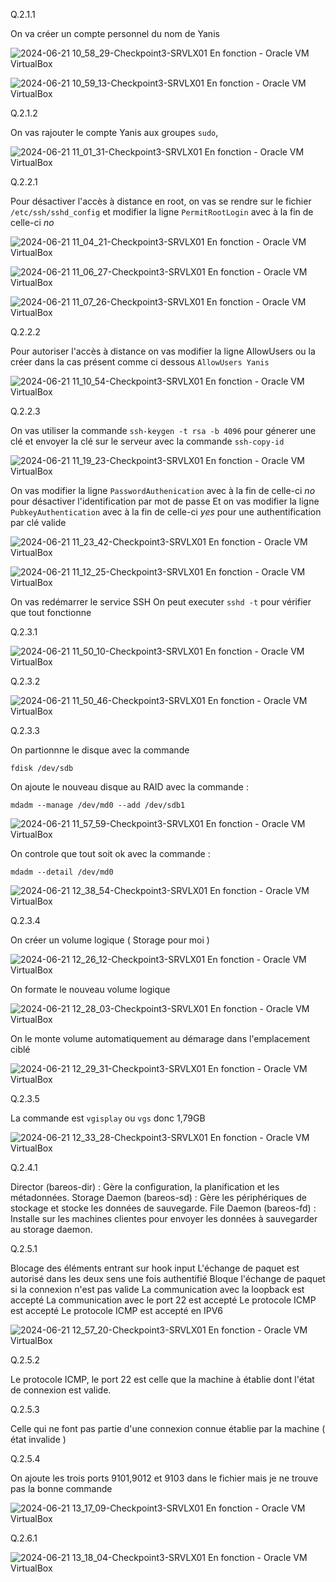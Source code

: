 Q.2.1.1


On va créer un compte personnel du nom de Yanis


![2024-06-21 10_58_29-Checkpoint3-SRVLX01  En fonction  - Oracle VM VirtualBox](https://github.com/xYanis/Checkpoint-3/assets/161461625/069f2bce-286a-4e7a-82c4-ddb37052a208)



![2024-06-21 10_59_13-Checkpoint3-SRVLX01  En fonction  - Oracle VM VirtualBox](https://github.com/xYanis/Checkpoint-3/assets/161461625/6910aa7d-270c-4449-b85e-c736678f0962)



Q.2.1.2


On vas rajouter le compte Yanis aux groupes `sudo`, 


![2024-06-21 11_01_31-Checkpoint3-SRVLX01  En fonction  - Oracle VM VirtualBox](https://github.com/xYanis/Checkpoint-3/assets/161461625/f79ec2a5-2621-4ddc-9172-a502db228912)



Q.2.2.1

Pour désactiver l'accès à distance en root, on vas se rendre sur le fichier `/etc/ssh/sshd_config` et modifier la ligne `PermitRootLogin` avec à la fin de celle-ci *no*


![2024-06-21 11_04_21-Checkpoint3-SRVLX01  En fonction  - Oracle VM VirtualBox](https://github.com/xYanis/Checkpoint-3/assets/161461625/4b63ff3e-36f8-4650-bbd2-3e36c71c6062)





![2024-06-21 11_06_27-Checkpoint3-SRVLX01  En fonction  - Oracle VM VirtualBox](https://github.com/xYanis/Checkpoint-3/assets/161461625/4a82b1d5-d32c-4ab7-a3da-7a81d205e57a)



![2024-06-21 11_07_26-Checkpoint3-SRVLX01  En fonction  - Oracle VM VirtualBox](https://github.com/xYanis/Checkpoint-3/assets/161461625/6ad4e2a9-3d74-4f96-8afe-457bed49c000)


Q.2.2.2

Pour autoriser l'accès à distance on vas modifier la ligne AllowUsers ou la créer dans la cas présent comme ci dessous
`AllowUsers Yanis`



![2024-06-21 11_10_54-Checkpoint3-SRVLX01  En fonction  - Oracle VM VirtualBox](https://github.com/xYanis/Checkpoint-3/assets/161461625/664f6ab7-94c7-4aa7-8186-4a498fcba4f2)




Q.2.2.3

On vas utiliser la commande `ssh-keygen -t rsa -b 4096` pour génerer une clé et envoyer la clé sur le serveur avec la commande `ssh-copy-id`




![2024-06-21 11_19_23-Checkpoint3-SRVLX01  En fonction  - Oracle VM VirtualBox](https://github.com/xYanis/Checkpoint-3/assets/161461625/9185d04b-040e-4314-87e0-270dd880a324)


On vas modifier la ligne `PasswordAuthenication` avec à la fin de celle-ci *no* pour désactiver l'identification par mot de passe 
Et on vas  modifier la ligne `PubkeyAuthentication` avec à la fin de celle-ci *yes* pour une authentification par clé valide  

![2024-06-21 11_23_42-Checkpoint3-SRVLX01  En fonction  - Oracle VM VirtualBox](https://github.com/xYanis/Checkpoint-3/assets/161461625/d8dfaadb-d9a0-489d-9ca0-acb033036f0b)




![2024-06-21 11_12_25-Checkpoint3-SRVLX01  En fonction  - Oracle VM VirtualBox](https://github.com/xYanis/Checkpoint-3/assets/161461625/9fa012b5-3ab3-47a0-ac98-14a51ab28b60)

On vas redémarrer le service SSH 
On peut executer `sshd -t` pour vérifier que tout fonctionne 


Q.2.3.1 


![2024-06-21 11_50_10-Checkpoint3-SRVLX01  En fonction  - Oracle VM VirtualBox](https://github.com/xYanis/Checkpoint-3/assets/161461625/138a1515-449c-46c4-92a8-1c63b7215b5d)


Q.2.3.2

![2024-06-21 11_50_46-Checkpoint3-SRVLX01  En fonction  - Oracle VM VirtualBox](https://github.com/xYanis/Checkpoint-3/assets/161461625/5452b925-b9e7-4781-94a5-80d4d822279a)



Q.2.3.3


On partionnne le disque avec la commande 

`fdisk /dev/sdb`

On ajoute le nouveau disque au RAID avec la commande :

`mdadm --manage /dev/md0 --add /dev/sdb1`

![2024-06-21 11_57_59-Checkpoint3-SRVLX01  En fonction  - Oracle VM VirtualBox](https://github.com/xYanis/Checkpoint-3/assets/161461625/ff46d21c-4a4d-4ad0-ad54-3818c6a27b59)

On controle que tout soit ok avec la commande :

`mdadm --detail /dev/md0`

![2024-06-21 12_38_54-Checkpoint3-SRVLX01  En fonction  - Oracle VM VirtualBox](https://github.com/xYanis/Checkpoint-3/assets/161461625/9e6ab5db-943b-4d72-a903-71bb106c21fe)


Q.2.3.4


On créer un volume logique ( Storage pour moi )

![2024-06-21 12_26_12-Checkpoint3-SRVLX01  En fonction  - Oracle VM VirtualBox](https://github.com/xYanis/Checkpoint-3/assets/161461625/6b88530e-26a0-445f-ae36-ca5ec21ad4f5)

On formate le nouveau volume logique 

![2024-06-21 12_28_03-Checkpoint3-SRVLX01  En fonction  - Oracle VM VirtualBox](https://github.com/xYanis/Checkpoint-3/assets/161461625/bd02561a-9a22-48cf-85a5-893810025229)

On le monte volume automatiquement au démarage dans l'emplacement ciblé 


![2024-06-21 12_29_31-Checkpoint3-SRVLX01  En fonction  - Oracle VM VirtualBox](https://github.com/xYanis/Checkpoint-3/assets/161461625/2a4a074d-976c-4ccf-9580-2af11f659a2e)


Q.2.3.5

La commande est `vgisplay` ou `vgs` donc 1,79GB


![2024-06-21 12_33_28-Checkpoint3-SRVLX01  En fonction  - Oracle VM VirtualBox](https://github.com/xYanis/Checkpoint-3/assets/161461625/94482b49-3eee-4595-a063-ef970d192483)



Q.2.4.1

Director (bareos-dir) : Gère la configuration, la planification et les métadonnées.
Storage Daemon (bareos-sd) : Gère les périphériques de stockage et stocke les données de sauvegarde.
File Daemon (bareos-fd) : Installe sur les machines clientes pour envoyer les données à sauvegarder au storage daemon.

Q.2.5.1

Blocage des éléments entrant sur hook input
L'échange de paquet est autorisé dans les deux sens une fois authentifié 
Bloque l'échange de paquet si la connexion n'est pas valide 
La communication avec la loopback est accepté
La communication avec le port 22 est accepté 
Le protocole ICMP est accepté 
Le protocole ICMP est accepté en IPV6



![2024-06-21 12_57_20-Checkpoint3-SRVLX01  En fonction  - Oracle VM VirtualBox](https://github.com/xYanis/Checkpoint-3/assets/161461625/bd65582a-df27-4280-a145-26dc1c189b1c)


Q.2.5.2

Le protocole ICMP, le port 22 est celle que la machine à établie dont l'état de connexion est valide.

Q.2.5.3

Celle qui ne font pas partie d'une connexion connue établie par la machine ( état invalide )

Q.2.5.4

On ajoute les trois ports 9101,9012 et 9103 dans le fichier mais je ne trouve pas la bonne commande

![2024-06-21 13_17_09-Checkpoint3-SRVLX01  En fonction  - Oracle VM VirtualBox](https://github.com/xYanis/Checkpoint-3/assets/161461625/c38f3fb7-56ce-4889-b9da-7a0a4e9fe83f)


Q.2.6.1


![2024-06-21 13_18_04-Checkpoint3-SRVLX01  En fonction  - Oracle VM VirtualBox](https://github.com/xYanis/Checkpoint-3/assets/161461625/e3d435d5-3063-42ea-9215-14a35fe103fe)
